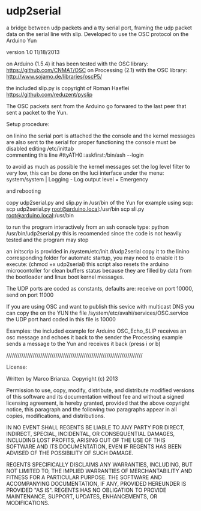 udp2serial
==========

a bridge between udp packets and a tty serial port, framing the udp packet data on the serial line with slip. 
Developed to use the OSC protocol on the Arduino Yun

version 1.0  11/18/2013

on Arduino (1.5.4) it has been tested with the OSC library: https://github.com/CNMAT/OSC
on Processing (2.1) with the OSC library: http://www.sojamo.de/libraries/oscP5/

the included slip.py is copyright of Roman Haeflei https://github.com/reduzent/pyslip

The OSC packets sent from the Arduino go forwared to the last peer that sent a packet to the Yun.

Setup procedure:

on linino the serial port is attached the the console and the kernel messages are also sent to the serial
for proper functioning the console must be disabled editing /etc/inittab  
commenting this line 
 #ttyATH0::askfirst:/bin/ash --login

to avoid as much as possible the kernel messages set the log level filter to very low,
this can be done on the luci interface under the menu:
 system/system | Logging - Log output level = Emergency

and rebooting

copy udp2serial.py and slip.py in /usr/bin of the Yun
for example using scp: 
scp udp2serial.py root@arduino.local:/usr/bin
scp sli.py root@arduino.local:/usr/bin

to run the program interactively from an ssh console type: python /usr/bin/udp2serial.py
this is recomended since the code is not heavily tested and the program may stop

an initscrip is provided  in /system/etc/init.d/udp2serial 
copy it to the linino corresponding folder for automatc startup, you may need to enable it to execute: (chmod +x udp2serial) 
this script also resets the arduino microcontoller for clean buffers status because they are filled by data from the bootloader and linux boot kernel messages.

The UDP ports are coded as constants, defaults are: receive on port 10000, send on port 11000

If you are using OSC and want to publish this sevice with multicast DNS you can copy the on the YUN the file
/system/etc/avahi/services/OSC.service
the UDP port hard coded in this file is 10000 


Examples:
the included example for Arduino OSC_Echo_SLIP receives an osc message and echoes it back to the sender
the Processing example sends a message to the Yun and receives it back (press i or b)  

////////////////////////////////////////////////////////////////////////


License:

Written by Marco Brianza. Copyright (c) 2013

Permission to use, copy, modify, distribute, and distribute modified versions
of this software and its documentation without fee and without a signed
licensing agreement, is hereby granted, provided that the above copyright
notice, this paragraph and the following two paragraphs appear in all copies,
modifications, and distributions.
 
IN NO EVENT SHALL REGENTS BE LIABLE TO ANY PARTY FOR DIRECT, INDIRECT,
SPECIAL, INCIDENTAL, OR CONSEQUENTIAL DAMAGES, INCLUDING LOST PROFITS, ARISING
OUT OF THE USE OF THIS SOFTWARE AND ITS DOCUMENTATION, EVEN IF REGENTS HAS
BEEN ADVISED OF THE POSSIBILITY OF SUCH DAMAGE.
 
REGENTS SPECIFICALLY DISCLAIMS ANY WARRANTIES, INCLUDING, BUT NOT LIMITED TO,
THE IMPLIED WARRANTIES OF MERCHANTABILITY AND FITNESS FOR A PARTICULAR
PURPOSE. THE SOFTWARE AND ACCOMPANYING DOCUMENTATION, IF ANY, PROVIDED
HEREUNDER IS PROVIDED "AS IS". REGENTS HAS NO OBLIGATION TO PROVIDE
MAINTENANCE, SUPPORT, UPDATES, ENHANCEMENTS, OR MODIFICATIONS.

